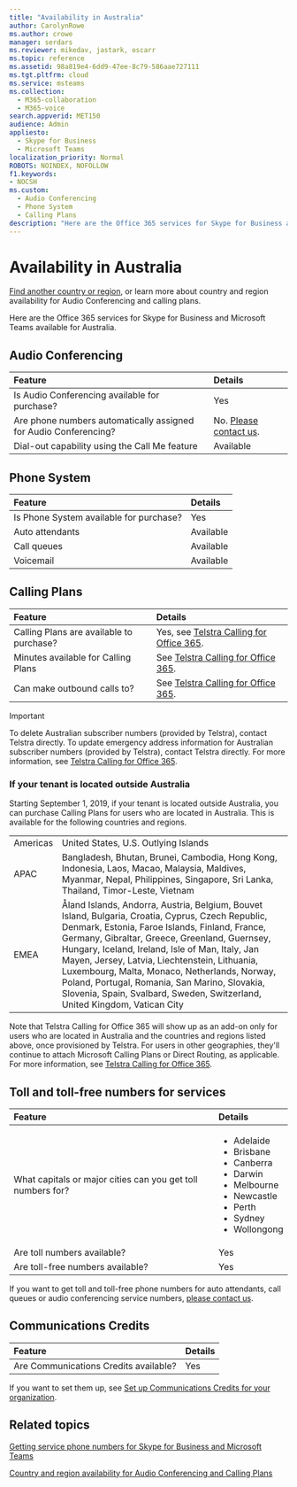 ```yaml
---
title: "Availability in Australia"
author: CarolynRowe
ms.author: crowe
manager: serdars
ms.reviewer: mikedav, jastark, oscarr
ms.topic: reference
ms.assetid: 98a819e4-6dd9-47ee-8c79-586aae727111
ms.tgt.pltfrm: cloud
ms.service: msteams
ms.collection: 
  - M365-collaboration
  - M365-voice
search.appverid: MET150
audience: Admin
appliesto: 
  - Skype for Business
  - Microsoft Teams
localization_priority: Normal
ROBOTS: NOINDEX, NOFOLLOW
f1.keywords:
- NOCSH
ms.custom: 
  - Audio Conferencing
  - Phone System
  - Calling Plans
description: "Here are the Office 365 services for Skype for Business and Microsoft Teams available for Australia."
---
```


# Availability in Australia

[Find another country or region](country-and-region-availability-for-audio-conferencing-and-calling-plans.md), or learn more about country and region availability for Audio Conferencing and calling plans.

Here are the Office 365 services for Skype for Business and Microsoft Teams available for Australia.

## Audio Conferencing

|**Feature**|**Details**|
|:-----|:-----|
|Is Audio Conferencing available for purchase?  <br/> |Yes  <br/> |
|Are phone numbers automatically assigned for Audio Conferencing?  <br/> |No. [Please contact us](mailto:ptnapac@microsoft.com). <br/> |
|Dial-out capability using the Call Me feature  <br/> |Available  <br/> |

## Phone System

|**Feature**|**Details**|
|:-----|:-----|
|Is Phone System available for purchase?  <br/> |Yes  <br/> |
|Auto attendants <br/> |Available  <br/> |
|Call queues  <br/> |Available  <br/> |
|Voicemail  <br/> |Available  <br/> |

## Calling Plans

|**Feature**|**Details**|
|:-----|:-----|
|Calling Plans are available to purchase?  <br/> |Yes,  see [Telstra Calling for Office 365](https://aka.ms/TelstraVoicePlan).  <br/> |
|Minutes available for Calling Plans  <br/> |See [Telstra Calling for Office 365](https://aka.ms/TelstraVoicePlan). <br/> |
|Can make outbound calls to?  <br/> |See [Telstra Calling for Office 365](https://aka.ms/TelstraVoicePlan). <br/> |

> [!IMPORTANT]
> To delete Australian subscriber numbers (provided by Telstra), contact Telstra directly.
> To update emergency address information for Australian subscriber numbers (provided by Telstra), contact Telstra directly.
> For more information, see [Telstra Calling for Office 365](https://aka.ms/TelstraVoicePlan).

### If your tenant is located outside Australia

Starting September 1, 2019, if your tenant is located outside Australia, you can purchase Calling Plans for users who are located in Australia. This is available for the following countries and regions.

|||
|---------|---------|
|Americas    |United States, U.S. Outlying Islands      |
|APAC     |Bangladesh, Bhutan, Brunei, Cambodia, Hong Kong, Indonesia, Laos, Macao, Malaysia, Maldives, Myanmar, Nepal, Philippines, Singapore, Sri Lanka, Thailand, Timor-Leste, Vietnam|
|EMEA    |Åland Islands, Andorra, Austria, Belgium, Bouvet Island, Bulgaria, Croatia, Cyprus, Czech Republic, Denmark, Estonia, Faroe Islands, Finland, France, Germany, Gibraltar, Greece, Greenland, Guernsey, Hungary, Iceland, Ireland, Isle of Man, Italy, Jan Mayen, Jersey, Latvia, Liechtenstein, Lithuania, Luxembourg, Malta, Monaco, Netherlands, Norway, Poland, Portugal, Romania, San Marino, Slovakia, Slovenia, Spain, Svalbard, Sweden, Switzerland, United Kingdom, Vatican City  |

Note that Telstra Calling for Office 365 will show up as an add-on only for users who are located in Australia and the countries and regions listed above, once provisioned by Telstra. For users in other geographies, they'll continue to attach Microsoft Calling Plans or Direct Routing, as applicable. For more information, see [Telstra Calling for Office 365](https://aka.ms/TelstraVoicePlan).

## Toll and toll-free numbers for services

|**Feature**|**Details**|
|:-----|:-----|
|What capitals or major cities can you get toll numbers for?  <br/> | <ul><li>Adelaide <li>Brisbane <li>  Canberra <li>Darwin <li>Melbourne <li>Newcastle <li> Perth <li>Sydney <li>Wollongong  |
|Are toll numbers available?  <br/> |Yes  <br/> |
|Are toll-free numbers available?  <br/> |Yes  <br/> |

If you want to get toll and toll-free phone numbers for auto attendants, call queues or audio conferencing service numbers, [please contact us](mailto:ptnapac@microsoft.com).

## Communications Credits

|**Feature**|**Details**|
|:-----|:-----|
|Are Communications Credits available?  <br/> |Yes  <br/> |
   
If you want to set them up, see [Set up Communications Credits for your organization](../set-up-communications-credits-for-your-organization.md).
  
## Related topics

[Getting service phone numbers for Skype for Business and Microsoft Teams](/microsoftteams/getting-service-phone-numbers)

[Country and region availability for Audio Conferencing and Calling Plans](country-and-region-availability-for-audio-conferencing-and-calling-plans.md)
